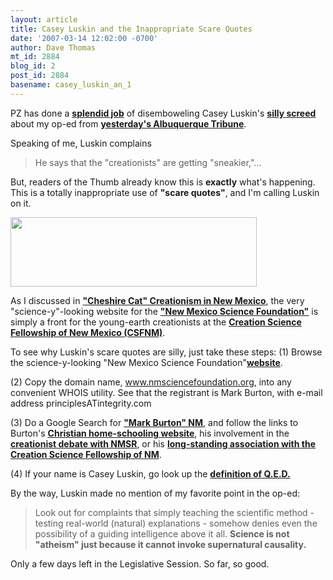 ```yaml
---
layout: article
title: Casey Luskin and the Inappropriate Scare Quotes
date: '2007-03-14 12:02:00 -0700'
author: Dave Thomas
mt_id: 2884
blog_id: 2
post_id: 2884
basename: casey_luskin_an_1
---
```

PZ has done a [**splendid job**](/archives/2007/03/luskin-and-the.html) of disemboweling Casey Luskin's [**silly screed**](http://www.evolutionnews.org/2007/03/antiscience_activists_oppose_t.html) about my op-ed from [**yesterday's Albuquerque Tribune**](http://www.abqtrib.com/news/2007/mar/13/commentary-intelligent-design-supporters-find-new-/).

Speaking of me, Luskin complains 

> He says that the "creationists" are getting "sneakier,"...

But, readers of the Thumb already know this is **exactly** what's happening. This is a totally inappropriate use of **"**scare quotes**"**, and I'm calling Luskin on it.

<img src="http://www.nmsr.org/trib0313.jpg" alt="" width="394" height="111" />

As I discussed in [**"Cheshire Cat" Creationism in New Mexico**](/archives/2007/02/cheshire-cat-cr.html), the very "science-y"-looking website for the  [**"New Mexico Science Foundation"**](http://www.nmsciencefoundation.org/) is simply a front for the young-earth creationists at the [**Creation Science Fellowship of New Mexico (CSFNM)**](http://www.swcp.com/creation/).

To see why Luskin's scare quotes are silly, just take these steps:
(1) Browse the science-y-looking "New Mexico Science Foundation"[**website**](http://www.nmsciencefoundation.org/).

(2) Copy the domain name, www.nmsciencefoundation.org, into any convenient WHOIS utility.  See that the registrant is Mark Burton, with e-mail address principlesATintegrity.com

(3) Do a Google Search for [**"Mark Burton" NM**](http://www.google.com/search?hl=en&amp;q=%22Mark+Burton%22+NM&amp;btnG=Google+Search), and follow the links to Burton's [**Christian home-schooling website**](http://www.rges.cc/staff.htm), his involvement in the [**creationist debate with NMSR**](http://www.nmsr.org/debate_0.htm), or his [**long-standing association with the Creation Science Fellowship of NM**](http://www.swcp.com/creation/news/9902.htm).

(4) If your name is Casey Luskin, go look up the [**definition of Q.E.D.**](http://www.wordsmyth.net/live/home.php?script=search&amp;matchent=Q.E.D.&amp;matchtype=exact)

By the way, Luskin made no mention of my favorite point in the op-ed:


> Look out for complaints that simply teaching the scientific method - testing real-world (natural) explanations - somehow denies even the possibility of a guiding intelligence above it all. **Science is not "atheism" just because it cannot invoke supernatural causality.**

Only a few days left in the Legislative Session.  So far, so good.
